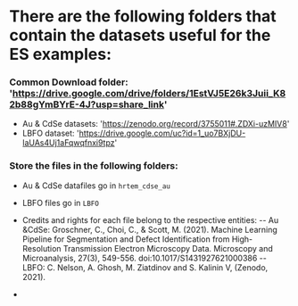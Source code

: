 # There are the following folders that contain the datasets useful for the ES examples:

### Common Download folder: 'https://drive.google.com/drive/folders/1EstVJ5E26k3Juii_K82b88gYmBYrE-4J?usp=share_link'

- Au & CdSe datasets: 'https://zenodo.org/record/3755011#.ZDXi-uzMIV8'
- LBFO dataset: 'https://drive.google.com/uc?id=1_uo7BXjDU-laUAs4Uj1aFqwqfnxi9tpz'

### Store the files in the following folders:
- Au & CdSe datafiles go in ```hrtem_cdse_au``` 
- LBFO files go in ```LBFO```

- Credits and rights for each file belong to the respective entities:
  -- Au &CdSe: Groschner, C., Choi, C., & Scott, M. (2021). Machine Learning Pipeline for Segmentation and Defect Identification from High-Resolution Transmission Electron Microscopy Data. Microscopy and Microanalysis, 27(3), 549-556. doi:10.1017/S1431927621000386
  -- LBFO: C. Nelson, A. Ghosh, M. Ziatdinov and S. Kalinin V, (Zenodo, 2021).
- 

